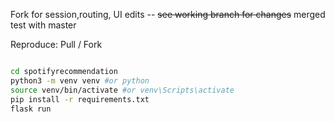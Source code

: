 Fork for session,routing, UI edits
  -- ~~see working branch for changes~~ merged test with master

Reproduce:
Pull / Fork

```bash

cd spotifyrecommendation
python3 -m venv venv #or python
source venv/bin/activate #or venv\Scripts\activate
pip install -r requirements.txt
flask run


